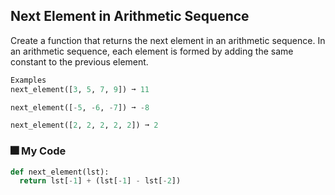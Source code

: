 ## Next Element in Arithmetic Sequence
Create a function that returns the next element in an arithmetic sequence. In an arithmetic sequence, each element is formed by adding the same constant to the previous element.
```python
Examples
next_element([3, 5, 7, 9]) ➞ 11

next_element([-5, -6, -7]) ➞ -8

next_element([2, 2, 2, 2, 2]) ➞ 2
```
### :fireworks: My Code
```python
def next_element(lst):
  return lst[-1] + (lst[-1] - lst[-2])
```
